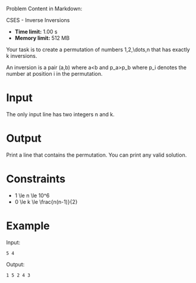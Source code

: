 Problem Content in Markdown:


CSES \- Inverse Inversions




* **Time limit:** 1\.00 s
* **Memory limit:** 512 MB




Your task is to create a permutation of numbers 1,2,\\dots,n that has exactly k inversions.


An inversion is a pair (a,b) where a\<b and p\_a\>p\_b where p\_i denotes the number at position i in the permutation.


Input
=====


The only input line has two integers n and k.


Output
======


Print a line that contains the permutation. You can print any valid solution.


Constraints
===========


* 1 \\le n \\le 10^6
* 0 \\le k \\le \\frac{n(n\-1\)}{2}


Example
=======


Input:



```
5 4

```

Output:



```
1 5 2 4 3

```
 
